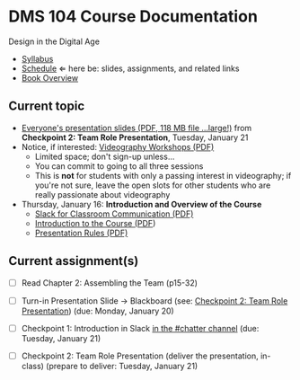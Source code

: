 # DMS 104 Course Documentation
Design in the Digital Age

- [Syllabus](syllabus.md)
- [Schedule](schedule.md)  &lArr; here be: slides, assignments, and related links
- [Book Overview](book-overview.md)

## Current topic

- [Everyone's presentation slides (PDF, 118 MB file ...large!)](02-team-intro-presentations/everyones-presentations.pdf) from **Checkpoint 2: Team Role Presentation**, Tuesday, January 21
- Notice, if interested: [Videography Workshops (PDF)](02-team-intro-presentations/videography-workshops.pdf)
  - Limited space; don't sign-up unless...
  - You can commit to going to all three sessions
  - This is **not** for students with only a passing interest in videography; if you're not sure, leave the open slots for other students who are really passionate about videography
- Thursday, January 16: **Introduction and Overview of the Course**
  - [Slack for Classroom Communication (PDF)](01-introduction/slack-for-classroom-communication.pdf)
  - [Introduction to the Course (PDF](01-introduction/introduction.pdf))
  - [Presentation Rules (PDF)](01-introduction/presentation-rules.pdf)

## Current assignment(s)

- [ ] Read Chapter 2: Assembling the Team (p15-32)
- [ ] Turn-in Presentation Slide &rarr; Blackboard (see: [Checkpoint 2: Team Role Presentation](checkpoint02-team-role-presentation/instructions.md)) (due: Monday, January 20)
- [ ] Checkpoint 1: Introduction in Slack [in the #chatter channel](https://app.slack.com/client/TS485SS6R/CS3PUNWFN) (due: Tuesday, January 21)
- [ ] Checkpoint 2: Team Role Presentation (deliver the presentation, in-class) (prepare to deliver: Tuesday, January 21)

